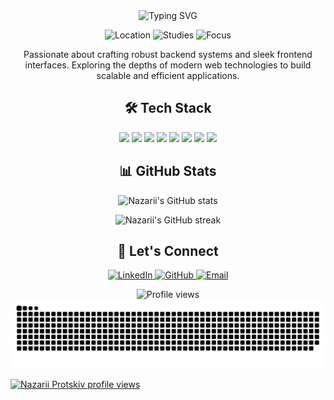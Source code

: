<div align="center">
  <img src="https://readme-typing-svg.demolab.com?font=Fira+Code&pause=1000&color=6E5494&background=FFFFFF00&center=true&vCenter=true&width=435&lines=Hi+there%2C+I'm+Nazarii+Protskiv;Full+Stack+Developer;Always+learning+new+things" alt="Typing SVG" />
</div>

<p align="center">
  <img src="https://img.shields.io/badge/Based%20in-Ukraine-FFD700?style=flat-square" alt="Location" />
  <img src="https://img.shields.io/badge/Study-Computer%20Science-4169E1?style=flat-square" alt="Studies" />
  <img src="https://img.shields.io/badge/Focus-Web%20Development-47A248?style=flat-square" alt="Focus" />
</p>

<p align="center">Passionate about crafting robust backend systems and sleek frontend interfaces. Exploring the depths of modern web technologies to build scalable and efficient applications.</p>

<h2 align="center">🛠 Tech Stack</h2>

<p align="center">
  <img src="https://img.shields.io/badge/-Python-1e415e?style=flat-square&logo=Python&logoColor=ffe66e" />
  <img src="https://img.shields.io/badge/-FastAPI-089484?style=flat-square&logo=FastAPI&logoColor=white" />
  <img src="https://img.shields.io/badge/-Flask-2a2123?style=flat-square&logo=Flask&logoColor=white" />
  <img src="https://img.shields.io/badge/-React-61DAFB?style=flat-square&logo=React&logoColor=black" />
  <img src="https://img.shields.io/badge/-PostgreSQL-336791?style=flat-square&logo=PostgreSQL&logoColor=white" />
  <img src="https://img.shields.io/badge/-MongoDB-47A248?style=flat-square&logo=MongoDB&logoColor=white" />
  <img src="https://img.shields.io/badge/-Docker-2496ED?style=flat-square&logo=Docker&logoColor=white" />
  <img src="https://img.shields.io/badge/-AWS-232F3E?style=flat-square&logo=Amazon-AWS&logoColor=white" />
</p>

<h2 align="center">📊 GitHub Stats</h2>

<p align="center">
  <img src="https://github-readme-stats.vercel.app/api?username=Nazarii1444&show_icons=true&count_private=true&theme=tokyonight&hide_border=true&bg_color=0D1117" alt="Nazarii's GitHub stats" />
</p>

<p align="center">
  <img src="https://github-readme-streak-stats.herokuapp.com/?user=Nazarii1444&theme=tokyonight&hide_border=true&background=0D1117" alt="Nazarii's GitHub streak" />
</p>

<h2 align="center">🤝 Let's Connect</h2>

<p align="center">
  <a href="https://www.linkedin.com/in/nazarii-protskiv/" target="_blank">
    <img src="https://img.shields.io/badge/-LinkedIn-0077B5?style=for-the-badge&logo=Linkedin&logoColor=white" alt="LinkedIn" />
  </a>
  <a href="https://github.com/Nazarii1444" target="_blank">
    <img src="https://img.shields.io/badge/-GitHub-181717?style=for-the-badge&logo=GitHub&logoColor=white" alt="GitHub" />
  </a>
  <a href="mailto:protskivnazarii@gmail.com">
    <img src="https://img.shields.io/badge/-Email-D14836?style=for-the-badge&logo=Gmail&logoColor=white" alt="Email" />
  </a>
</p>

<div align="center">
  <img src="https://komarev.com/ghpvc/?username=Nazarii1444&color=blueviolet&style=flat-square" alt="Profile views" />
</div>

<div align="center">
  <img src="https://raw.githubusercontent.com/Platane/snk/output/github-contribution-grid-snake.svg" alt="Snake animation" />
</div>

  [![Nazarii Protskiv profile views](https://u8views.com/api/v1/github/profiles/171423267/views/day-week-month-total-count.svg)](https://u8views.com/github/Nazarii1444)
